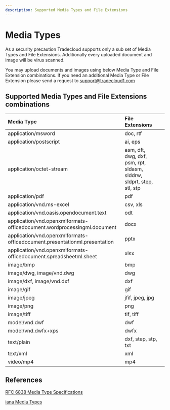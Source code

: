 ```yaml
---
description: Supported Media Types and File Extensions
---
```


# Media Types

As a security precaution Tradecloud supports only a sub set of Media Types and File Extensions. Additionally every uploaded document and image will be virus scanned.

You may upload documents and images using below Media Type and File Extension combinations. If you need an additional Media Type or File Extension please send a request to support@tradecloud1.com

## Supported Media Types and File Extensions combinations

| Media Type | File Extensions |  |
| :--- | :--- | :--- |
| application/msword | doc, rtf |  |
| application/postscript | ai, eps |  |
| application/octet-stream | asm, dft, dwg, dxf, psm, rpt, sldasm, slddrw, sldprt, step, stl, stp |  |
| application/pdf | pdf |  |
| application/vnd.ms-excel | csv, xls |  |
| application/vnd.oasis.opendocument.text | odt |  |
| application/vnd.openxmlformats-officedocument.wordprocessingml.document | docx |  |
| application/vnd.openxmlformats-officedocument.presentationml.presentation | pptx |  |
| application/vnd.openxmlformats-officedocument.spreadsheetml.sheet | xlsx |  |
| image/bmp | bmp |  |
| image/dwg, image/vnd.dwg | dwg |  |
| image/dxf, image/vnd.dxf | dxf |  |
| image/gif | gif |  |
| image/jpeg | jfif, jpeg, jpg |  |
| image/png | png |  |
| image/tiff | tif, tiff |  |
| model/vnd.dwf | dwf |  |
| model/vnd.dwfx+xps | dwfx |  |
| text/plain | dxf, step, stp, txt |  |
| text/xml | xml |  |
| video/mp4 | mp4 |  |

## References

[RFC 6838 Media Type Specifications](https://tools.ietf.org/html/rfc6838)

[iana Media Types](https://www.iana.org/assignments/media-types/media-types.xhtml)

